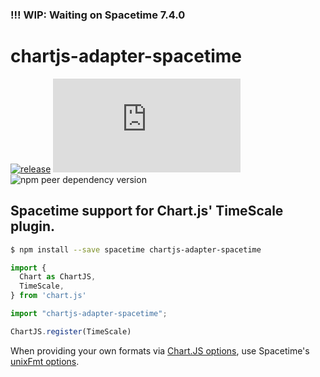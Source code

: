 ### !!! WIP: Waiting on Spacetime 7.4.0

# chartjs-adapter-spacetime
[![release](https://img.shields.io/github/release/nfinished/chartjs-adapter-spacetime.svg?style=flat-square&maxAge=600)](https://github.com/nfinished/chartjs-adapter-spacetime/releases/latest)
![npm peer dependency version](https://img.shields.io/npm/dependency-version/chartjs-adapter-spacetime/peer/chart.js?style=flat-square)
![npm peer dependency version](https://img.shields.io/npm/dependency-version/chartjs-adapter-spacetime/peer/spacetime?style=flat-square)

## Spacetime support for Chart.js' TimeScale plugin.

```bash
$ npm install --save spacetime chartjs-adapter-spacetime
```

```ts
import {
  Chart as ChartJS,
  TimeScale,
} from 'chart.js'

import "chartjs-adapter-spacetime";

ChartJS.register(TimeScale)
```

When providing your own formats via [Chart.JS options](https://www.chartjs.org/docs/latest/axes/cartesian/time.html#configuration-options), use Spacetime's [unixFmt options](https://github.com/spencermountain/spacetime/blob/master/src/methods/format/unixFmt.js).
